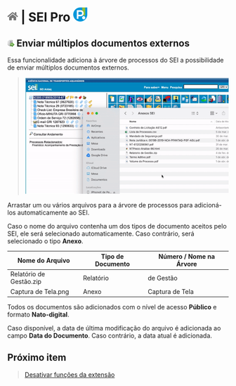 # [![Home](../img/home.png)](../) |  SEI Pro ![Icone](../img/icon-32.png)

## ![SEI Pro Enviar documentos](../img/icon-uploaddocs.png) Enviar múltiplos documentos externos

Essa funcionalidade adiciona à árvore de processos do SEI a possibilidade de enviar múltiplos documentos externos.

> ![Tela Sigilo Documento](../img/tela-uploaddocs.gif)  

Arrastar um ou vários arquivos para a árvore de processos para adicioná-los automaticamente ao SEI.

Caso o nome do arquivo contenha um dos tipos de documento aceitos pelo SEI, ele será selecionado automaticamente. Caso contrário, será selecionado o tipo **Anexo**.

|  Nome do Arquivo         |  Tipo de Documento   |  Número / Nome na Árvore  |
| -----------------------  |  ------------------- |  ------------------------ | 
|  Relatório de Gestão.zip |  Relatório           |  de Gestão                |
|  Captura de Tela.png     |  Anexo               |  Captura de Tela          |

Todos os documentos são adicionados com o nível de acesso **Público** e formato **Nato-digital**. 

Caso disponível, a data de última modificação do arquivo é adicionada ao campo **Data do Documento**. Caso contrário, a data atual é adicionada.

## Próximo item

> [Desativar funções da extensão](../pages/DESATIVARFUNCOES.md)
